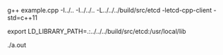 g++ example.cpp -I../.. -I../../.. -L../../../build/src/etcd -letcd-cpp-client -std=c++11

export LD_LIBRARY_PATH=.:../../../build/src/etcd:/usr/local/lib

./a.out
